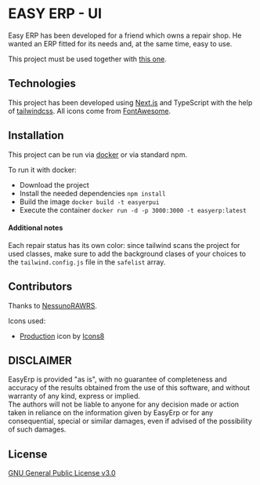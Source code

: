 # EASY ERP - UI
Easy ERP has been developed for a friend which owns a repair shop. He wanted an ERP fitted for its needs and, at the same time, easy to use.

This project must be used together with [this one](https://github.com/Ph1l99/easyErp).

## Technologies
This project has been developed using [Next.js](https://nextjs.org/) and TypeScript with the help
of [tailwindcss](https://tailwindcss.com/). All icons come from [FontAwesome](https://fontawesome.com/).

## Installation
This project can be run via [docker](https://www.docker.com/s) or via standard npm.

To run it with docker:
- Download the project
- Install the needed dependencies `npm install`
- Build the image `docker build -t easyerpui`
- Execute the container `docker run -d -p 3000:3000 -t easyerp:latest`

#### Additional notes
Each repair status has its own color: since tailwind scans the project for used classes, make sure
to add the background clases of your choices to the `tailwind.config.js` file in the `safelist` array.

## Contributors
Thanks to [NessunoRAWRS](https://github.com/NessunoRAWRS).

Icons used:
- <a target="_blank" href="https://icons8.com/icon/W6CIpQVQkuA5/production">Production</a> icon by <a target="_blank" href="https://icons8.com">Icons8</a>

## DISCLAIMER
EasyErp is provided "as is", with no guarantee of completeness and accuracy of the results obtained
from the use of this software, and without warranty of any kind, express or implied. <br>
The authors will not be liable to anyone for any decision made or action taken in reliance on
the information given by EasyErp or for any consequential, special or similar damages, even if advised of the possibility of such damages.

## License
[GNU General Public License v3.0](https://choosealicense.com/licenses/gpl-3.0/)